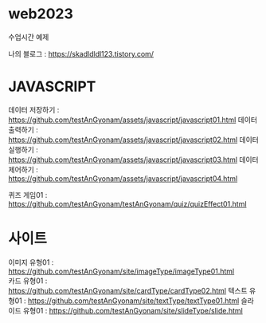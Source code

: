 # web2023
수업시간 예제

나의 블로그 : https://skadldldl123.tistory.com/

# JAVASCRIPT 
데이터 저장하기 : https://github.com/testAnGyonam/assets/javascript/javascript01.html
데이터 출력하기 : https://github.com/testAnGyonam/assets/javascript/javascript02.html
데이터 실행하기 : https://github.com/testAnGyonam/assets/javascript/javascript03.html
데이터 제어하기 : https://github.com/testAnGyonam/assets/javascript/javascript04.html

퀴즈 게임01 : https://github.com/testAnGyonam/testAnGyonam/quiz/quizEffect01.html

# 사이트
이미지 유형01 : https://github.com/testAnGyonam/site/imageType/imageType01.html          
카드 유형01 : https://github.com/testAnGyonam/site/cardType/cardType02.html
텍스트 유형01 : https://github.com/testAnGyonam/site/textType/textType01.html
슬라이드 유형01 : https://github.com/testAnGyonam/site/slideType/slide.html
